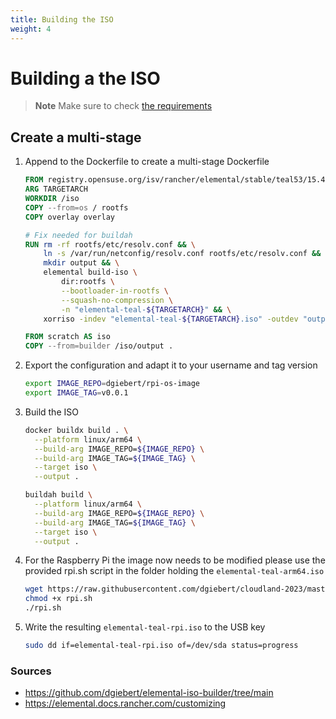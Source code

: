 ```yaml
---
title: Building the ISO
weight: 4
---
```


# Building a the ISO

> **Note**
> Make sure to check [the requirements](/docs/elemental/02_os-image/)

## Create a multi-stage
1. Append to the Dockerfile to create a multi-stage Dockerfile
    ```Dockerfile
    FROM registry.opensuse.org/isv/rancher/elemental/stable/teal53/15.4/rancher/elemental-builder-image/5.3:latest AS builder
    ARG TARGETARCH
    WORKDIR /iso
    COPY --from=os / rootfs
    COPY overlay overlay

    # Fix needed for buildah
    RUN rm -rf rootfs/etc/resolv.conf && \
        ln -s /var/run/netconfig/resolv.conf rootfs/etc/resolv.conf && \
        mkdir output && \
        elemental build-iso \
            dir:rootfs \
            --bootloader-in-rootfs \
            --squash-no-compression \
            -n "elemental-teal-${TARGETARCH}" && \
        xorriso -indev "elemental-teal-${TARGETARCH}.iso" -outdev "output/elemental-teal-${TARGETARCH}.iso" -map overlay / -boot_image any replay

    FROM scratch AS iso
    COPY --from=builder /iso/output .
    ```
3. Export the configuration and adapt it to your username and tag version
    ```sh
    export IMAGE_REPO=dgiebert/rpi-os-image
    export IMAGE_TAG=v0.0.1
    ```
2. Build the ISO
    ```sh
    docker buildx build . \
      --platform linux/arm64 \
      --build-arg IMAGE_REPO=${IMAGE_REPO} \
      --build-arg IMAGE_TAG=${IMAGE_TAG} \
      --target iso \
      --output .
    ```
    ```sh
    buildah build \
      --platform linux/arm64 \
      --build-arg IMAGE_REPO=${IMAGE_REPO} \
      --build-arg IMAGE_TAG=${IMAGE_TAG} \
      --target iso \
      --output .
    ```
3. For the Raspberry Pi the image now needs to be modified please use the provided rpi.sh script in the folder holding the `elemental-teal-arm64.iso`
    ```sh
    wget https://raw.githubusercontent.com/dgiebert/cloudland-2023/master/assets/rpi.sh
    chmod +x rpi.sh
    ./rpi.sh
    ```
4. Write the resulting `elemental-teal-rpi.iso` to the USB key
    ```sh
    sudo dd if=elemental-teal-rpi.iso of=/dev/sda status=progress
    ```

### Sources
- https://github.com/dgiebert/elemental-iso-builder/tree/main
- https://elemental.docs.rancher.com/customizing


